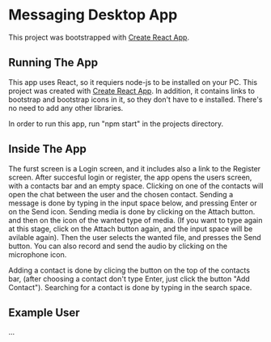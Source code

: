 # Messaging Desktop App

This project was bootstrapped with [Create React App](https://github.com/facebook/create-react-app).

## Running The App
This app uses React, so it requiers node-js to be installed on your PC.
This project was created with [Create React App](https://github.com/facebook/create-react-app). In addition, it contains links to bootstrap and bootstrap icons in it, so they don't have to e installed. There's no need to add any other libraries.

In order to run this app, run "npm start" in the projects directory.

## Inside The App
The furst screen is a Login screen, and it includes also a link to the Register screen.
After succesful login or register, the app opens the users screen, with a contacts bar and an empty space. Clicking on one of the contacts will open the chat between the user and the chosen contact.
Sending a message is done by typing in the input space below, and pressing Enter or on the Send icon. 
Sending media is done by clicking on the Attach button. and then on the icon of the wanted type of media. (If you want to type again at this stage, click on the Attach button again, and the input space will be avilable again). Then the user selects the wanted file, and presses the Send button.
You can also record and send the audio by clicking on the microphone icon.

Adding a contact is done by clicing the button on the top of the contacts bar, (after choosing a contact don't type Enter, just click the button "Add Contact"). Searching for a contact is done by typing in the search space.

## Example User
...